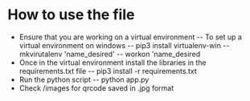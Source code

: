 # How to use the file
- Ensure that you are working on a virtual environment
    -- To set up a virtual environment on windows
    -- pip3 install virtualenv-win
    -- mkvirutalenv 'name_desired'
    -- workon 'name_desired
- Once in the virtual environment install the libraries in the requirements.txt file
    -- pip3 install -r requirements.txt
- Run the python script
    -- python app.py
- Check /images for qrcode saved in .jpg format